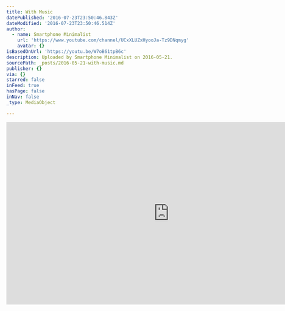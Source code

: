 ```yaml
---
title: With Music
datePublished: '2016-07-23T23:50:46.843Z'
dateModified: '2016-07-23T23:50:46.514Z'
author:
  - name: Smartphone Minimalist
    url: 'https://www.youtube.com/channel/UCxXLUZxHyooJa-Tz9DNqmyg'
    avatar: {}
isBasedOnUrl: 'https://youtu.be/W7oB61tpB6c'
description: Uploaded by Smartphone Minimalist on 2016-05-21.
sourcePath: _posts/2016-05-21-with-music.md
publisher: {}
via: {}
starred: false
inFeed: true
hasPage: false
inNav: false
_type: MediaObject

---
```

<iframe src="https://cdn.embedly.com/widgets/media.html?src=https%3A%2F%2Fwww.youtube.com%2Fembed%2FW7oB61tpB6c%3Ffeature%3Doembed&amp;url=http%3A%2F%2Fwww.youtube.com%2Fwatch%3Fv%3DW7oB61tpB6c&amp;image=https%3A%2F%2Fi.ytimg.com%2Fvi%2FW7oB61tpB6c%2Fhqdefault.jpg&amp;key=b7d04c9b404c499eba89ee7072e1c4f7&amp;type=text%2Fhtml&amp;schema=youtube" width="854" height="480" scrolling="no" frameborder="0" allowfullscreen="" style=""></iframe>